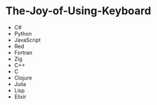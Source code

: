 # The-Joy-of-Using-Keyboard
* C#
* Python
* JavaScript
* Red
* Fortran
* Zig
* C++
* C
* Clojure
* Julia
* Lisp
* Elixir
